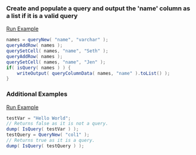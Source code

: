 ### Create and populate a query and output the 'name' column as a list if it is a valid query



<a href="https://try.boxlang.io/?code=eJzLS8xNLVawVSgsTS2q9Est11BQygMKKekoKJUlFiVnJBYpKWhac4GlHVNSgvKBKvLAemCiwaklzqk5OVBhHYR%2BoEQG2Zq9UvPAejPTNBQyiwNBauF6gbCai7O8KLMk1b%2B0pKC0RAPifOf8nNLcPJfEkkQ08xQ09UryfTKLSzQ0QWbWcgEAS4NOYQ%3D%3D" target="_blank">Run Example</a>

```java
names = queryNew( "name", "varchar" );
queryAddRow( names );
querySetCell( names, "name", "Seth" );
queryAddRow( names );
querySetCell( names, "name", "Jen" );
if( isQuery( names ) ) {
	writeOutput( queryColumnData( names, "name" ).toList() );
}

```


### Additional Examples

<a href="https://try.boxlang.io/?code=eJx9zTELwjAQBeA9v%2BKRKV0szqV7XQQddA72CoVro3cXxH%2BviQ6dnI53D75npHaJgh5%2BIOaEaxIefefaFmeyLKtiiqyEqJgNs2JNhohHJnnt3JiXe8BBTyUG2I9r0HSuhPr%2F6PUe6Rngb4n3vvSbCZO8Wfinf8HqvwHHPj0b" target="_blank">Run Example</a>

```java
testVar = "Hello World";
// Returns false as it is not a query.
dump( IsQuery( testVar ) );
testQuery = QueryNew( "col1" );
// Returns true as it is a query.
dump( IsQuery( testQuery ) );

```



